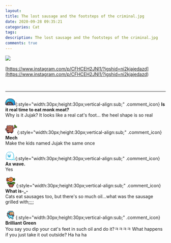 ```yaml
---
layout: 
title: The lost sausage and the footsteps of the criminal.jpg
date: 2020-09-28 09:35:21
categories: Cat
tags: 
description: The lost sausage and the footsteps of the criminal.jpg
comments: true
---
```


![](https://blog.kakaocdn.net/dn/Z6Rz9/btqJEzeltU1/wxB1hwGWuFe3oIfZy7Vq1K/img.jpg)

[https://www.instagram.com/p/CFHCEH2JNl1/?igshid=ni2kjajedazd](<https://www.instagram.com/p/CFHCEH2JNl1/?igshid=ni2kjajedazd>)

​

* * *

![comment](/assets/character/turtle.png){:style="width:30px;height:30px;vertical-align:sub;" .comment_icon} **Is it real time to eat monk meat?**  
Why is it Jujak? It looks like a real cat's foot... the heel shape is so real  
  
![comment](/assets/character/trunk.png){:style="width:30px;height:30px;vertical-align:sub;" .comment_icon} **Mech**  
Make the kids named Jujak the same once   
  
![comment](/assets/character/ghost.png){:style="width:30px;height:30px;vertical-align:sub;" .comment_icon} **Ax wave.**  
Yes   
  
![comment](/assets/character/plant.png){:style="width:30px;height:30px;vertical-align:sub;" .comment_icon} **What is-_-**  
Cats eat sausages too, but there's so much oil...what was the sausage grilled with;;;;   
  
![comment](/assets/character/goggle.png){:style="width:30px;height:30px;vertical-align:sub;" .comment_icon} **Brilliant Green**  
You say you dip your cat's feet in such oil and do it?ㅋㅋㅋㅋ What happens if you just take it out outside? Ha ha ha  
  

